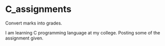 # C_assignments
Convert marks into grades.

I am learning C programming language at my college. Posting some of the assignment given.
